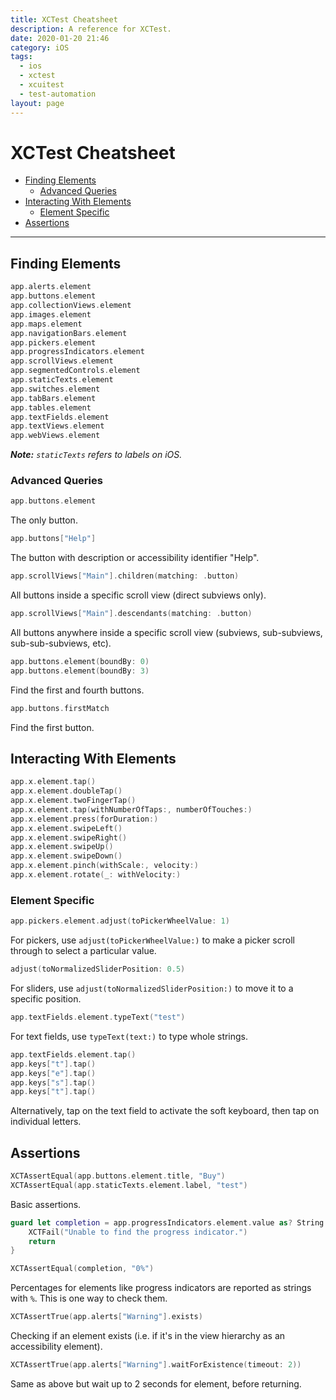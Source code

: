 ```yaml
---
title: XCTest Cheatsheet
description: A reference for XCTest.
date: 2020-01-20 21:46
category: iOS
tags:
  - ios
  - xctest
  - xcuitest
  - test-automation
layout: page
---
```


# XCTest Cheatsheet

- [Finding Elements](#finding-elements)
    - [Advanced Queries](#advanced-queries)
- [Interacting With Elements](#interacting-with-elements)
    - [Element Specific](#element-specific)
- [Assertions](#assertions)

- - -

## Finding Elements

```swift
app.alerts.element
app.buttons.element
app.collectionViews.element
app.images.element
app.maps.element
app.navigationBars.element
app.pickers.element
app.progressIndicators.element
app.scrollViews.element
app.segmentedControls.element
app.staticTexts.element
app.switches.element
app.tabBars.element
app.tables.element
app.textFields.element
app.textViews.element
app.webViews.element
```

_**Note:** `staticTexts` refers to labels on iOS._

### Advanced Queries

```swift
app.buttons.element
```

The only button.

```swift
app.buttons["Help"]
```

The button with description or accessibility identifier "Help".

```swift
app.scrollViews["Main"].children(matching: .button)
```

All buttons inside a specific scroll view (direct subviews only).

```swift
app.scrollViews["Main"].descendants(matching: .button)    
```

All buttons anywhere inside a specific scroll view (subviews, sub-subviews, sub-sub-subviews, etc).

```swift
app.buttons.element(boundBy: 0)
app.buttons.element(boundBy: 3)
```

Find the first and fourth buttons.

```swift
app.buttons.firstMatch
```

Find the first button.

## Interacting With Elements

```swift
app.x.element.tap()
app.x.element.doubleTap()
app.x.element.twoFingerTap()
app.x.element.tap(withNumberOfTaps:, numberOfTouches:)
app.x.element.press(forDuration:)
app.x.element.swipeLeft()
app.x.element.swipeRight()
app.x.element.swipeUp()
app.x.element.swipeDown()
app.x.element.pinch(withScale:, velocity:)
app.x.element.rotate(_: withVelocity:)
```

### Element Specific

```swift
app.pickers.element.adjust(toPickerWheelValue: 1)
```

For pickers, use `adjust(toPickerWheelValue:)` to make a picker scroll through to select a particular value.

```swift
adjust(toNormalizedSliderPosition: 0.5)
```

For sliders, use `adjust(toNormalizedSliderPosition:)` to move it to a specific position.

```swift
app.textFields.element.typeText("test")
```

For text fields, use `typeText(text:)` to type whole strings.

```swift
app.textFields.element.tap()
app.keys["t"].tap()
app.keys["e"].tap()
app.keys["s"].tap()
app.keys["t"].tap()
```

Alternatively, tap on the text field to activate the soft keyboard, then tap on individual letters.

## Assertions

```swift
XCTAssertEqual(app.buttons.element.title, "Buy")
XCTAssertEqual(app.staticTexts.element.label, "test")
```

Basic assertions.

```swift
guard let completion = app.progressIndicators.element.value as? String else {
    XCTFail("Unable to find the progress indicator.")
    return
}

XCTAssertEqual(completion, "0%")
```

Percentages for elements like progress indicators are reported as strings with `%`. This is one way to check them.

```swift
XCTAssertTrue(app.alerts["Warning"].exists)
```

Checking if an element exists (i.e. if it's in the view hierarchy as an accessibility element).

```swift
XCTAssertTrue(app.alerts["Warning"].waitForExistence(timeout: 2))
```

Same as above but wait up to 2 seconds for element, before returning.

